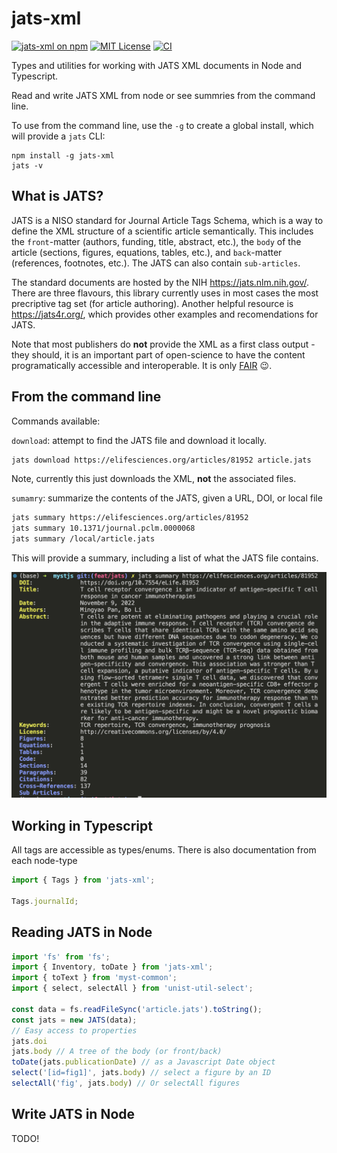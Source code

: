 # jats-xml

[![jats-xml on npm](https://img.shields.io/npm/v/jats-xml.svg)](https://www.npmjs.com/package/jats-xml)
[![MIT License](https://img.shields.io/badge/license-MIT-blue.svg)](https://github.com/curvenote/jats-xml/blob/main/LICENSE)
[![CI](https://github.com/curvenote/jats-xml/workflows/CI/badge.svg)](https://github.com/curvenote/jats-xml/actions)

Types and utilities for working with JATS XML documents in Node and Typescript.

Read and write JATS XML from node or see summries from the command line.

To use from the command line, use the `-g` to create a global install, which will provide a `jats` CLI:

```
npm install -g jats-xml
jats -v
```

## What is JATS?

JATS is a NISO standard for Journal Article Tags Schema, which is a way to define the XML structure of a scientific article semantically. This includes the `front`-matter (authors, funding, title, abstract, etc.), the `body` of the article (sections, figures, equations, tables, etc.), and `back`-matter (references, footnotes, etc.). The JATS can also contain `sub-articles`.

The standard documents are hosted by the NIH <https://jats.nlm.nih.gov/>. There are three flavours, this library currently uses in most cases the most precriptive tag set (for article authoring). Another helpful resource is <https://jats4r.org/>, which provides other examples and recomendations for JATS.

Note that most publishers do **not** provide the XML as a first class output - they should, it is an important part of open-science to have the content programatically accessible and interoperable. It is only [FAIR](https://www.go-fair.org/fair-principles/) 😉.

## From the command line

Commands available:

`download`: attempt to find the JATS file and download it locally.

```bash
jats download https://elifesciences.org/articles/81952 article.jats
```

Note, currently this just downloads the XML, **not** the associated files.

`sumamry`: summarize the contents of the JATS, given a URL, DOI, or local file

```bash
jats summary https://elifesciences.org/articles/81952
jats summary 10.1371/journal.pclm.0000068
jats summary /local/article.jats
```

This will provide a summary, including a list of what the JATS file contains.

![Output of `jats summary`](/packages/jats-xml/images/jats-output.png)

## Working in Typescript

All tags are accessible as types/enums. There is also documentation from each node-type

```typescript
import { Tags } from 'jats-xml';

Tags.journalId;
```

## Reading JATS in Node

```typescript
import 'fs' from 'fs';
import { Inventory, toDate } from 'jats-xml';
import { toText } from 'myst-common';
import { select, selectAll } from 'unist-util-select';

const data = fs.readFileSync('article.jats').toString();
const jats = new JATS(data);
// Easy access to properties
jats.doi
jats.body // A tree of the body (or front/back)
toDate(jats.publicationDate) // as a Javascript Date object
select('[id=fig1]', jats.body) // select a figure by an ID
selectAll('fig', jats.body) // Or selectAll figures
```

## Write JATS in Node

TODO!
